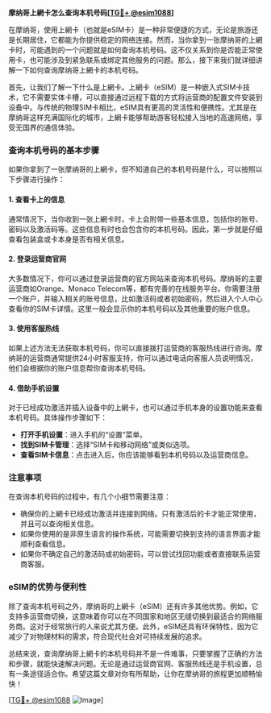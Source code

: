 **摩纳哥上網卡怎么查询本机号码[[TG💪+ @esim1088](https://t.me/s/esim1088)]**

在摩纳哥，使用上網卡（也就是eSIM卡）是一种非常便捷的方式，无论是旅游还是长期居住，它都能为你提供稳定的网络连接。然而，当你拿到一张摩纳哥的上網卡时，可能遇到的一个问题就是如何查询本机号码。这不仅关系到你是否能正常使用卡，也可能涉及到紧急联系或绑定其他服务的问题。那么，接下来我们就详细讲解一下如何查询摩纳哥上網卡的本机号码。

首先，让我们了解一下什么是上網卡。上網卡（eSIM）是一种嵌入式SIM卡技术，它不需要实体卡槽，可以直接通过远程下载的方式将运营商的配置文件安装到设备中。与传统的物理SIM卡相比，eSIM具有更高的灵活性和便携性。尤其是在摩纳哥这样充满国际化的城市，上網卡能够帮助游客轻松接入当地的高速网络，享受无国界的通信体验。

### 查询本机号码的基本步骤

如果你拿到了一张摩纳哥的上網卡，但不知道自己的本机号码是什么，可以按照以下步骤进行操作：

#### 1. 查看卡上的信息
通常情况下，当你收到一张上網卡时，卡上会附带一些基本信息，包括你的账号、密码以及激活码等。这些信息有时也会包含你的本机号码。因此，第一步就是仔细查看包装盒或卡本身是否有相关信息。

#### 2. 登录运营商官网
大多数情况下，你可以通过登录运营商的官方网站来查询本机号码。摩纳哥的主要运营商如Orange、Monaco Telecom等，都有完善的在线服务平台。你需要注册一个账户，并输入相关的账号信息，比如激活码或者初始密码，然后进入个人中心查看你的SIM卡详情。这里一般会显示你的本机号码以及其他重要的账户信息。

#### 3. 使用客服热线
如果上述方法无法获取本机号码，你可以直接拨打运营商的客服热线进行咨询。摩纳哥的运营商通常提供24小时客服支持，你可以通过电话向客服人员说明情况，他们会根据你的账户信息帮你查询本机号码。

#### 4. 借助手机设置
对于已经成功激活并插入设备中的上網卡，也可以通过手机本身的设置功能来查看本机号码。具体操作步骤如下：
- **打开手机设置**：进入手机的“设置”菜单。
- **找到SIM卡管理**：选择“SIM卡和移动网络”或类似选项。
- **查看SIM卡信息**：点击进入后，你应该能够看到本机号码以及运营商信息。

### 注意事项

在查询本机号码的过程中，有几个小细节需要注意：
- 确保你的上網卡已经成功激活并连接到网络。只有激活后的卡才能正常使用，并且可以查询相关信息。
- 如果你使用的是非原生语言的操作系统，可能需要切换到支持的语言界面才能顺利查看信息。
- 如果你不确定自己的激活码或初始密码，可以尝试找回功能或者直接联系运营商客服。

### eSIM的优势与便利性

除了查询本机号码之外，摩纳哥的上網卡（eSIM）还有许多其他优势。例如，它支持多运营商切换，这意味着你可以在不同国家和地区无缝切换到最适合的网络服务商。这对于经常旅行的人来说尤其方便。此外，eSIM还具有环保特性，因为它减少了对物理材料的需求，符合现代社会对可持续发展的追求。

总结来说，查询摩纳哥上網卡的本机号码并不是一件难事，只要掌握了正确的方法和步骤，就能快速解决问题。无论是通过运营商官网、客服热线还是手机设置，总有一条途径适合你。希望这篇文章对你有所帮助，让你在摩纳哥的旅程更加顺畅愉快！

[[TG💪+ @esim1088](https://t.me/s/esim1088) ![Image](https://i.postimg.cc/4NQfJmqS/Snipaste-2025-05-13-00-14-12.png)]